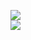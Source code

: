 [![](https://img.shields.io/badge/Made%20With-Github%20Spray-lightgrey.svg?style=for-the-badge&logo=github)](https://github.com/Annihil/github-spray#18482)  
[![](https://i.imgur.com/2DrTn0Z.gif)](https://github.com/Annihil/github-spray)